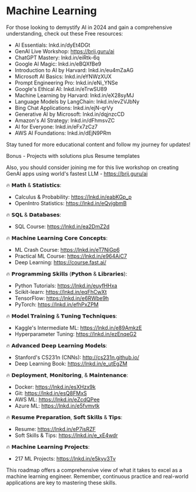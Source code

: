 # Machine Learning

For those looking to demystify AI in 2024 and gain a comprehensive understanding, check out these Free resources:

- AI Essentials: lnkd.in/dyEt4DGt
- GenAI Live Workshop: https://brij.guru/ai
- ChatGPT Mastery: lnkd.in/eiRtk-6q
- Google AI Magic: lnkd.in/eBQXfBe9
- Introduction to AI by Harvard: lnkd.in/eu4mZaAG
- Microsoft AI Basics: lnkd.in/eYNWzXUX
- Prompt Engineering Pro: lnkd.in/eNi_YNSe
- Google's Ethical AI: lnkd.in/eTrwSU89
- Machine Learning by Harvard: lnkd.in/eX28syMJ
- Language Models by LangChain: lnkd.in/evZVJbNy
- Bing Chat Applications: lnkd.in/ejN-qrVy
- Generative AI by Microsoft: lnkd.in/dqjnzcCD
- Amazon's AI Strategy: lnkd.in/dFhmsvZC
- AI for Everyone: lnkd.in/eFx7zCz7
- AWS AI Foundations: lnkd.in/dEjN9PRm

Stay tuned for more educational content and follow my journey for updates!

Bonus -  Projects with solutions plus Resume templates 

Also, you should consider joining me for this live workshop on creating GenAI apps using world's fastest LLM - https://brij.guru/ai

🔥 𝗠𝗮𝘁𝗵 & 𝗦𝘁𝗮𝘁𝗶𝘀𝘁𝗶𝗰𝘀: 
 - Calculus & Probability: https://lnkd.in/eabKGp_p
 - OpenIntro Statistics: https://lnkd.in/eQvjgbmB

🔥 𝗦𝗤𝗟 & 𝗗𝗮𝘁𝗮𝗯𝗮𝘀𝗲𝘀:
 - SQL Course: https://lnkd.in/ea2DmZ2d

🔥 𝗠𝗮𝗰𝗵𝗶𝗻𝗲 𝗟𝗲𝗮𝗿𝗻𝗶𝗻𝗴 𝗖𝗼𝗿𝗲 𝗖𝗼𝗻𝗰𝗲𝗽𝘁𝘀:
 - ML Crash Course: https://lnkd.in/eT7NiGp6
 - Practical ML Course: https://lnkd.in/e964AiC7
 - Deep Learning: https://course.fast.ai/

🔥 𝗣𝗿𝗼𝗴𝗿𝗮𝗺𝗺𝗶𝗻𝗴 𝗦𝗸𝗶𝗹𝗹𝘀 (𝗣𝘆𝘁𝗵𝗼𝗻 & 𝗟𝗶𝗯𝗿𝗮𝗿𝗶𝗲𝘀):
 - Python Tutorials: https://lnkd.in/euyfHHxa
 - Scikit-learn: https://lnkd.in/eqFhCwXt
 - TensorFlow: https://lnkd.in/e6RWbe9h
 - PyTorch: https://lnkd.in/efhPxZPM

🔥 𝗠𝗼𝗱𝗲𝗹 𝗧𝗿𝗮𝗶𝗻𝗶𝗻𝗴 & 𝗧𝘂𝗻𝗶𝗻𝗴 𝗧𝗲𝗰𝗵𝗻𝗶𝗾𝘂𝗲𝘀:
 - Kaggle's Intermediate ML: https://lnkd.in/e89AmkzE
 - Hyperparameter Tuning: https://lnkd.in/ezEnqeG2

🔥 𝗔𝗱𝘃𝗮𝗻𝗰𝗲𝗱 𝗗𝗲𝗲𝗽 𝗟𝗲𝗮𝗿𝗻𝗶𝗻𝗴 𝗠𝗼𝗱𝗲𝗹𝘀:
 - Stanford's CS231n (CNNs): http://cs231n.github.io/
 - Deep Learning Book: https://lnkd.in/e_utEgZM

🔥 𝗗𝗲𝗽𝗹𝗼𝘆𝗺𝗲𝗻𝘁, 𝗠𝗼𝗻𝗶𝘁𝗼𝗿𝗶𝗻𝗴, & 𝗠𝗮𝗶𝗻𝘁𝗲𝗻𝗮𝗻𝗰𝗲:
 - Docker: https://lnkd.in/esXHzx9k
 - Git: https://lnkd.in/esQ8FMxS
 - AWS ML: https://lnkd.in/eZcdQPee
 - Azure ML: https://lnkd.in/e5fvmvtk

🔥 𝗥𝗲𝘀𝘂𝗺𝗲 𝗣𝗿𝗲𝗽𝗮𝗿𝗮𝘁𝗶𝗼𝗻, 𝗦𝗼𝗳𝘁 𝗦𝗸𝗶𝗹𝗹𝘀 & 𝗧𝗶𝗽𝘀:
 - Resume: https://lnkd.in/eP7isRZF
 - Soft Skills & Tips: https://lnkd.in/e_xE4wdr

🔥 𝗠𝗮𝗰𝗵𝗶𝗻𝗲 𝗟𝗲𝗮𝗿𝗻𝗶𝗻𝗴 𝗣𝗿𝗼𝗷𝗲𝗰𝘁𝘀:
 - 217 ML Projects: https://lnkd.in/e5kyv3Tv

This roadmap offers a comprehensive view of what it takes to excel as a machine learning engineer. Remember, continuous practice and real-world applications are key to mastering these skills.